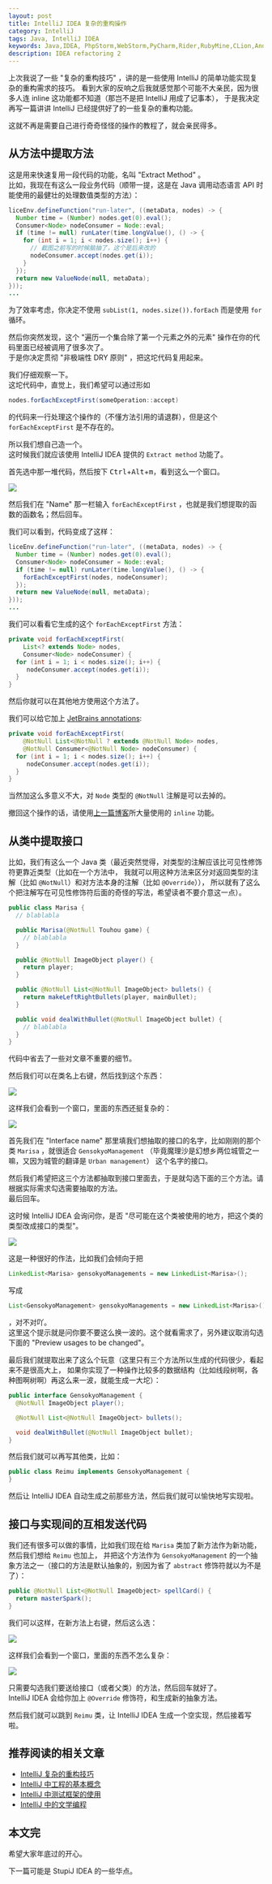 ```yaml
---
layout: post
title: IntelliJ IDEA 复杂的重构操作
category: IntelliJ
tags: Java, IntelliJ IDEA
keywords: Java,IDEA, PhpStorm,WebStorm,PyCharm,Rider,RubyMine,CLion,Android Studio,JUnit
description: IDEA refactoring 2
---
```


上次我说了一些 "复杂的重构技巧" ，讲的是一些使用 IntelliJ 的简单功能实现复杂的重构需求的技巧。
看到大家的反响之后我就感觉那个可能不大亲民，因为很多人连 inline 这功能都不知道（那岂不是把 IntelliJ 用成了记事本），
于是我决定再写一篇讲讲 IntelliJ 已经提供好了的一些复杂的重构功能。

这就不再是需要自己进行奇奇怪怪的操作的教程了，就会亲民得多。

## 从方法中提取方法

这是用来快速复用一段代码的功能，名叫 "Extract Method" 。  
比如，我现在有这么一段业务代码（顺带一提，这是在 Java 调用动态语言 API 时能使用的最健壮的处理数值类型的方法）：

```java
liceEnv.defineFunction("run-later", ((metaData, nodes) -> {
  Number time = (Number) nodes.get(0).eval();
  Consumer<Node> nodeConsumer = Node::eval;
  if (time != null) runLater(time.longValue(), () -> {
    for (int i = 1; i < nodes.size(); i++) {
      // 截图之前写的时候脑抽了，这个是后来改的
      nodeConsumer.accept(nodes.get(i));
    }
  });
  return new ValueNode(null, metaData);
}));
...
```

为了效率考虑，你决定不使用 `subList(1, nodes.size()).forEach` 而是使用 `for` 循环。

然后你突然发现，这个 "遍历一个集合除了第一个元素之外的元素" 操作在你的代码里面已经被调用了很多次了。  
于是你决定贯彻 "非极端性 DRY 原则" ，把这坨代码复用起来。

我们仔细观察一下。  
这坨代码中，直觉上，我们希望可以通过形如

```java
nodes.forEachExceptFirst(someOperation::accept)
```

的代码来一行处理这个操作的（不懂方法引用的请退群），但是这个 `forEachExceptFirst` 是不存在的。

所以我们想自己造一个。  
这时候我们就应该使用 IntelliJ IDEA 提供的 `Extract method` 功能了。

首先选中那一堆代码，然后按下 <kbd>Ctrl</kbd>+<kbd>Alt</kbd>+<kbd>m</kbd>，看到这么一个窗口。

![](https://coding.net/u/ice1000/p/Images/git/raw/master/blog-img/19/0.png)

然后我们在 "Name" 那一栏输入 `forEachExceptFirst` ，也就是我们想提取的函数的函数名；然后回车。

我们可以看到，代码变成了这样：

```java
liceEnv.defineFunction("run-later", ((metaData, nodes) -> {
  Number time = (Number) nodes.get(0).eval();
  Consumer<Node> nodeConsumer = Node::eval;
  if (time != null) runLater(time.longValue(), () -> {
    forEachExceptFirst(nodes, nodeConsumer);
  });
  return new ValueNode(null, metaData);
}));
...
```

我们可以看看它生成的这个 `forEachExceptFirst` 方法：

```java
private void forEachExceptFirst(
    List<? extends Node> nodes,
    Consumer<Node> nodeConsumer) {
  for (int i = 1; i < nodes.size(); i++) {
     nodeConsumer.accept(nodes.get(i));
  }
}
```

然后你就可以在其他地方使用这个方法了。

我们可以给它加上 [JetBrains annotations](../../../01/06/JBAnnotations/):

```java
private void forEachExceptFirst(
    @NotNull List<@NotNull ? extends @NotNull Node> nodes,
    @NotNull Consumer<@NotNull Node> nodeConsumer) {
  for (int i = 1; i < nodes.size(); i++) {
     nodeConsumer.accept(nodes.get(i));
  }
}
```

当然加这么多意义不大，对 `Node` 类型的 `@NotNull` 注解是可以去掉的。

撤回这个操作的话，请使用[上一篇博客](../../21/IDEARefactoring/)所大量使用的 `inline` 功能。

## 从类中提取接口

比如，我们有这么一个 Java 类（最近突然觉得，对类型的注解应该比可见性修饰符更靠近类型（比如在一个方法中，
我就可以用这种方法来区分对返回类型的注解（比如 `@NotNull`）和对方法本身的注解（比如 `@Override`）），
所以就有了这么个把注解写在可见性修饰符后面的奇怪的写法，希望读者不要介意这一点）。

```java
public class Marisa {
  // blablabla

  public Marisa(@NotNull Touhou game) {
    // blablabla
  }

  public @NotNull ImageObject player() {
    return player;
  }

  public @NotNull List<@NotNull ImageObject> bullets() {
    return makeLeftRightBullets(player, mainBullet);
  }

  public void dealWithBullet(@NotNull ImageObject bullet) {
    // blablabla
  }
}
```

代码中省去了一些对文章不重要的细节。

然后我们可以在类名上右键，然后找到这个东西：

![](https://coding.net/u/ice1000/p/Images/git/raw/master/blog-img/19/1.png)

这样我们会看到一个窗口，里面的东西还挺复杂的：

![](https://coding.net/u/ice1000/p/Images/git/raw/master/blog-img/19/2.png)

首先我们在 "Interface name" 那里填我们想抽取的接口的名字，比如刚刚的那个类 `Marisa` ，就很适合
`GensokyoManagement` （毕竟魔理沙是幻想乡两位城管之一嘛，又因为城管的翻译是 `Urban management`）
这个名字的接口。

然后我们希望把这三个方法都抽取到接口里面去，于是就勾选下面的三个方法。请根据实际需求勾选需要抽取的方法。  
最后回车。

这时候 IntelliJ IDEA 会询问你，是否 "尽可能在这个类被使用的地方，把这个类的类型改成接口的类型"。

![](https://coding.net/u/ice1000/p/Images/git/raw/master/blog-img/19/3.png)

这是一种很好的作法，比如我们会倾向于把

```java
LinkedList<Marisa> gensokyoManagements = new LinkedList<Marisa>();
```

写成
 
```java
List<GensokyoManagement> gensokyoManagements = new LinkedList<Marisa>();
```

，对不对吖。  
这里这个提示就是问你要不要这么换一波的。这个就看需求了，另外建议取消勾选下面的 "Preview usages to be changed"。

最后我们就提取出来了这么个玩意（这里只有三个方法所以生成的代码很少，看起来不是很高大上，
如果你实现了一种操作比较多的数据结构（比如线段树啊，各种图啊树啊）再这么来一波，就能生成一大坨）：

```java
public interface GensokyoManagement {
  @NotNull ImageObject player();

  @NotNull List<@NotNull ImageObject> bullets();

  void dealWithBullet(@NotNull ImageObject bullet);
}
```

然后我们就可以再写其他类，比如：

```java
public class Reimu implements GensokyoManagement {
}
```

然后让 IntelliJ IDEA 自动生成之前那些方法，然后我们就可以愉快地写实现啦。

## 接口与实现间的互相发送代码

我们还有很多可以做的事情，比如我们现在给 `Marisa` 类加了新方法作为新功能，然后我们想给 `Reimu` 也加上，
并把这个方法作为 `GensokyoManagement` 的一个抽象方法之一（接口的方法是默认抽象的，别因为省了 `abstract`
修饰符就以为不是了）：

```java
public @NotNull List<@NotNull ImageObject> spellCard() {
  return masterSpark();
}
```

我们可以这样，在新方法上右键，然后这么选：

![](https://coding.net/u/ice1000/p/Images/git/raw/master/blog-img/19/4.png)

这样我们会看到一个窗口，里面的东西不怎么复杂：

![](https://coding.net/u/ice1000/p/Images/git/raw/master/blog-img/19/5.png)

只需要勾选我们要送给接口（或者父类）的方法，然后回车就好了。  
IntelliJ IDEA 会给你加上 `@Override` 修饰符，和生成新的抽象方法。

然后我们就可以跳到 `Reimu` 类，让 IntelliJ IDEA 生成一个空实现，然后接着写啦。

## 推荐阅读的相关文章

+ [IntelliJ 复杂的重构技巧](../../21/IDEARefactoring/)
+ [IntelliJ 中工程的基本概念](../../../../2016/11/19/IDEAAdvance3/)
+ [IntelliJ 中测试框架的使用](../../../../2016/12/11/IDEAAdvance4/)
+ [IntelliJ 中的文学编程](../../../04/01/IDEALanguageInjection/)

## 本文完

希望大家年底过的开心。

下一篇可能是 StupiJ IDEA 的一些华点。
